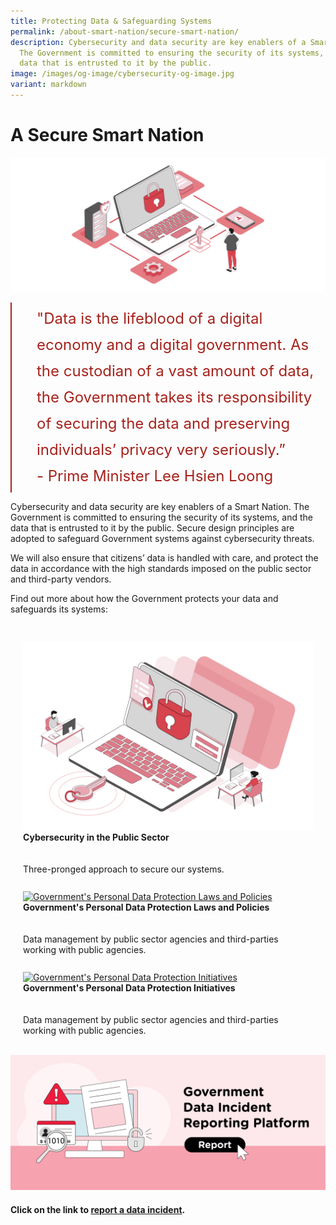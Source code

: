```yaml
---
title: Protecting Data & Safeguarding Systems
permalink: /about-smart-nation/secure-smart-nation/
description: Cybersecurity and data security are key enablers of a Smart Nation.
  The Government is committed to ensuring the security of its systems, and the
  data that is entrusted to it by the public.
image: /images/og-image/cybersecurity-og-image.jpg
variant: markdown
---
```

# A Secure Smart Nation

![A Secure Smart Nation](/images/abt-smart-nation/a_secure_smart_nation%20_1920px.jpeg)

<div style="font-size:24px; font-weight: 400; line-height: 1.75; color: #a6221c; padding: 5px 0px 5px 40px; margin-left: 0; border-left: 2px solid">"Data is the lifeblood of a digital economy and a digital government. As the custodian of a vast amount of data, the Government takes its responsibility of securing the data and preserving individuals’ privacy very seriously.”<br>- Prime Minister Lee Hsien Loong</div>


Cybersecurity and data security are key enablers of a Smart Nation. The Government is committed to ensuring the security of its systems, and the data that is entrusted to it by the public. Secure design principles are adopted to safeguard Government systems against cybersecurity threats. 

We will also ensure that citizens’ data is handled with care, and protect the data in accordance with the high standards imposed on the public sector and third-party vendors.

Find out more about how the Government protects your data and safeguards its systems:

<div class="row" style="padding: 20px 0px 0px 0px;">
	
<div class="col" style="padding: 10px 20px 0px 20px;"><a href="/about-smart-nation/secure-smart-nation/cybersecurity-public-sector"><img src="/images/abt-smart-nation/cybersecurity_in_the_public_sector_1000px.jpeg" alt="Cybersecurity in the Public Sector"></a><br><div class="header"><b>Cybersecurity in the Public Sector</b></div><br><br>Three-pronged approach to secure our systems.<br><br></div>
		
<div class="col" style="padding: 10px 20px 0px 20px;"><a href="/about-smart-nation/secure-smart-nation/personal-data-protection-laws-and-policies"><img src="/images/abt-smart-nation/government’s_pdplp_1000px.jpeg" alt="Government's Personal Data Protection Laws and Policies"></a><br><div class="header"><b>Government's Personal Data Protection Laws and Policies</b></div><br><br>Data management by public sector agencies and third-parties working with public agencies.<br><br></div>	
	
<div class="col" style="padding: 10px 20px 0px 20px;">
<a href="/about-smart-nation/secure-smart-nation/personal-data-protection-initiatives"><img src="/images/abt-smart-nation/government’s_pdpi_1000px.jpeg" alt="Government's Personal Data Protection Initiatives"></a><br><div class="header"><b>Government's Personal Data Protection Initiatives</b></div><br><br>Data management by public sector agencies and third-parties working with public agencies.<br><br></div>
	
</div>

<a href="/about-smart-nation/secure-smart-nation/report-data-incident"><img src="/images/abt-smart-nation/report-data-incident.png" alt="Report Data Incident"></a>

#### Click on the link to [report a data incident](/about-smart-nation/secure-smart-nation/report-data-incident).